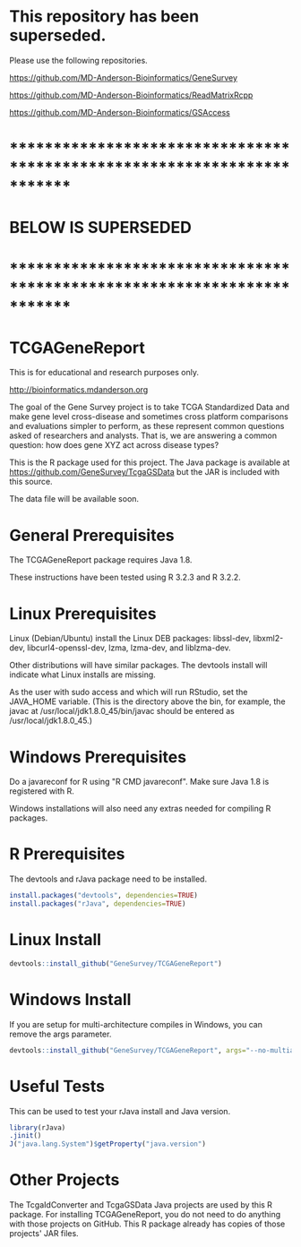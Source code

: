 # This repository has been superseded.

Please use the following repositories.

https://github.com/MD-Anderson-Bioinformatics/GeneSurvey

https://github.com/MD-Anderson-Bioinformatics/ReadMatrixRcpp

https://github.com/MD-Anderson-Bioinformatics/GSAccess

# ***********************************************************************
# BELOW IS SUPERSEDED
# ***********************************************************************

# TCGAGeneReport

This is for educational and research purposes only. 

http://bioinformatics.mdanderson.org

The goal of the Gene Survey project is to take TCGA Standardized Data and make gene level cross-disease and sometimes cross platform comparisons and evaluations simpler to perform, as these represent common questions asked of researchers and analysts. That is, we are answering a common question: how does gene XYZ act across disease types?

This is the R package used for this project. The Java package is available at https://github.com/GeneSurvey/TcgaGSData but the JAR is included with this source.

The data file will be available soon.

# General Prerequisites

The TCGAGeneReport package requires Java 1.8.

These instructions have been tested using R 3.2.3 and R 3.2.2.

# Linux Prerequisites

Linux (Debian/Ubuntu) install the Linux DEB packages: libssl-dev, libxml2-dev, libcurl4-openssl-dev, lzma, lzma-dev, and liblzma-dev.

Other distributions will have similar packages. The devtools install will indicate what Linux installs are missing.

As the user with sudo access and which will run RStudio, set the JAVA_HOME variable. (This is the directory above the bin, for example, the javac at /usr/local/jdk1.8.0_45/bin/javac should be entered as /usr/local/jdk1.8.0_45.)

# Windows Prerequisites

Do a javareconf for R using "R CMD javareconf". Make sure Java 1.8 is registered with R.

Windows installations will also need any extras needed for compiling R packages.

# R Prerequisites

The devtools and rJava package need to be installed.

```r
install.packages("devtools", dependencies=TRUE)
install.packages("rJava", dependencies=TRUE)
```

# Linux Install

```r
devtools::install_github("GeneSurvey/TCGAGeneReport")
```

# Windows Install

If you are setup for multi-architecture compiles in Windows, you can remove the args parameter.
```r
devtools::install_github("GeneSurvey/TCGAGeneReport", args="--no-multiarch")
```

# Useful Tests

This can be used to test your rJava install and Java version.

```r
library(rJava)
.jinit()
J("java.lang.System")$getProperty("java.version")
```

# Other Projects

The TcgaIdConverter and TcgaGSData Java projects are used by this R package. For installing TCGAGeneReport, you do not need to do anything with those projects on GitHub. This R package already has copies of those projects' JAR files.
